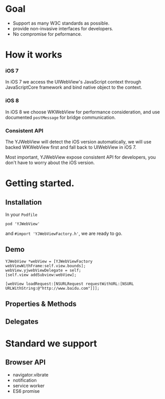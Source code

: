 # Goal

* Support as many W3C standards as possible.
* provide non-invasive interfaces for developers.
* No compromise for peformance.

# How it works

### iOS 7

In iOS 7 we access the UIWebView's JavaScript context through JavaScriptCore framework and bind native object to the context. 

### iOS 8

In iOS 8 we choose WKWebView for performance consideration, and use documented `postMessage` for bridge communication.

### Consistent API

The YJWebView will detect the iOS version automatically, we will use backed WKWebView first and fall back to UIWebView in iOS 7.

Most important, YJWebView expose consistent API for developers, you don't have to worry about the iOS version.


# Getting started.

## Installation

In your `Podfile`

```
pod 'YJWebView'
```

and `#import 'YJWebViewFactory.h'`, we are ready to go.

## Demo

```
YJWebView *webView = [YJWebViewFactory webViewWithFrame:self.view.bounds];
webView.yjwebViewDelegate = self;
[self.view addSubview:webView];
    
[webView loadRequest:[NSURLRequest requestWithURL:[NSURL URLWithString:@"http://www.baidu.com"]]];
```

## Properties & Methods

## Delegates

# Standard we support

## Browser API
* navigator.vibrate
* notification
* service worker
* ES6 promise
